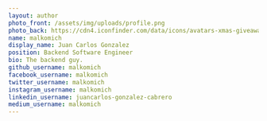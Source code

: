 ```yaml
---
layout: author
photo_front: /assets/img/uploads/profile.png
photo_back: https://cdn4.iconfinder.com/data/icons/avatars-xmas-giveaway/128/breaking_bad_chemisrty_avatar_heisenberg-512.png
name: malkomich
display_name: Juan Carlos Gonzalez
position: Backend Software Engineer
bio: The backend guy.
github_username: malkomich
facebook_username: malkomich
twitter_username: malkomich
instagram_username: malkomich
linkedin_username: juancarlos-gonzalez-cabrero
medium_username: malkomich
---
```


